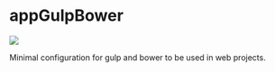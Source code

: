 # appGulpBower

![](https://media.licdn.com/mpr/mpr/AAEAAQAAAAAAAAQcAAAAJGUwOTMyZmI3LTdkOTMtNDkwZi05NmIyLTYxYjA5YjIwMmIwMg.png)

Minimal configuration for gulp and bower to be used in web projects.




